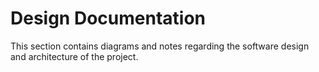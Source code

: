 # Design Documentation

This section contains diagrams and notes regarding the software design and architecture of the project.
